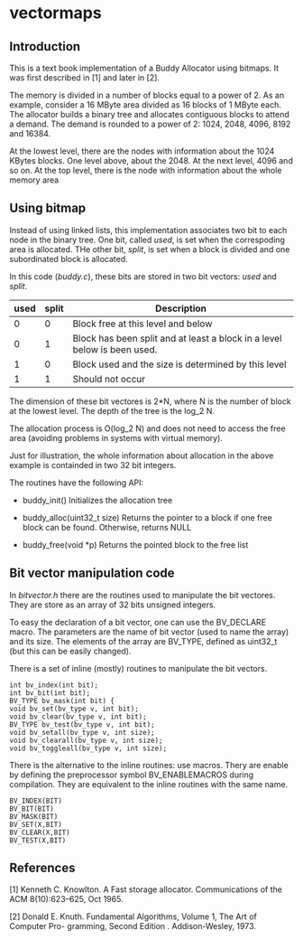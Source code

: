 vectormaps
=============================

## Introduction

This is a text book implementation of a Buddy Allocator using bitmaps. It was first described in [1] and later in [2].

The memory is divided in a number of blocks equal to a power of 2.
As an example, consider a 16 MByte area divided as 16 blocks of 1 MByte each.
The allocator builds a binary tree and allocates contiguous blocks to attend a demand. The demand is rounded to a power of 2: 1024, 2048, 4096, 8192 and 16384.

At the lowest level, there are the nodes with information about the 1024 KBytes blocks. One level above, about the 2048. At the next level, 4096 and so on. At the top level, there is the node with information about the whole memory area

## Using bitmap

Instead of using linked lists, this implementation associates two bit to each node in the binary tree. One bit, called *used*, is set when the correspoding area is allocated. THe other bit, *split*, is set when a block is divided and one subordinated block is allocated.

In this code (*buddy.c*), these bits are stored in two bit vectors: *used* and *split*.

used | split | Description
-----|-------|-------------
  0  |   0   |  Block free at this level and below
  0  |   1   |  Block has been split and at least a block in a level below is been used.
  1  |   0   |  Block used and the size is determined by this level
  1  |   1   |  Should not occur 

The dimension of these bit vectores is 2*N, where N is the number of block at the lowest level.  The depth of the tree is the log_2 N.

The allocation process is O(log_2 N) and does not need to access the free area (avoiding problems in systems with virtual memory).

Just for illustration, the whole information about allocation in the above example is containded in two 32 bit integers.

The routines have the following API:

* buddy_init()
  Initializes the allocation tree

* buddy_alloc(uint32_t size)
  Returns the pointer to a block if one free block can be found. Otherwise, 
  returns NULL

* buddy_free(void *p)
  Returns the pointed block to the free list



## Bit vector manipulation code

In *bitvector.h* there are the routines used to manipulate the bit vectores. They are store as an array of 32 bits unsigned integers.

To easy the declaration of a bit vector, one can use the BV_DECLARE macro. The parameters are the name of bit vector (used to name the array) and its size. The elements of the array are BV_TYPE, defined as uint32_t (but this can be easily changed).

There is a set of inline (mostly) routines to manipulate the bit vectors.

    int bv_index(int bit);
    int bv_bit(int bit);
    BV_TYPE bv_mask(int bit) {
    void bv_set(bv_type v, int bit);
    void bv_clear(bv_type v, int bit);
    BV_TYPE bv_test(bv_type v, int bit);
    void bv_setall(bv_type v, int size);
    void bv_clearall(bv_type v, int size);
    void bv_toggleall(bv_type v, int size);

There is the alternative to the inline routines: use macros. Thery are enable by defining the preprocessor symbol BV_ENABLEMACROS during compilation. They are equivalent to the inline routines with the same name.

    BV_INDEX(BIT)
    BV_BIT(BIT)
    BV_MASK(BIT)
    BV_SET(X,BIT)
    BV_CLEAR(X,BIT)
    BV_TEST(X,BIT)


## References

[1]	Kenneth C. Knowlton. A Fast storage allocator. Communications of the ACM 8(10):623–625, Oct 1965.

[2] Donald E. Knuth. Fundamental Algorithms, Volume 1, The Art of Computer Pro-
gramming, Second Edition . Addison-Wesley, 1973.
